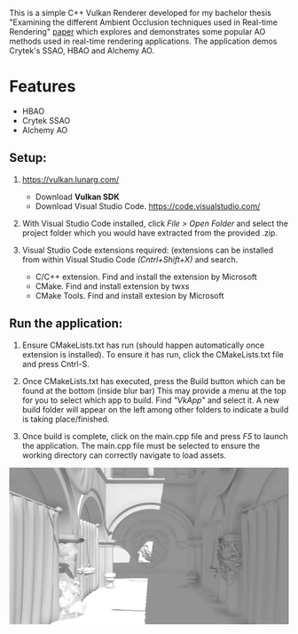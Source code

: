 This is a simple C++ Vulkan Renderer developed for my bachelor thesis "Examining the different Ambient Occlusion techniques used in Real-time Rendering" [paper](Thesis.pdf) which explores and demonstrates some popular AO methods used in real-time rendering applications.
The application demos Crytek's SSAO, HBAO and Alchemy AO.

# Features
* HBAO
* Crytek SSAO
* Alchemy AO

## Setup:

1) https://vulkan.lunarg.com/
   - Download **Vulkan SDK**
   - Download Visual Studio Code. https://code.visualstudio.com/

2) With Visual Studio Code installed, click *File > Open Folder* and select the project folder which you would have
extracted from the provided .zip.

3) Visual Studio Code extensions required:
   (extensions can be installed from within Visual Studio Code *(Cntrl+Shift+X)* and search.
   - C/C++ extension. Find and install the extension by Microsoft
   - CMake. Find and install extension by twxs
   - CMake Tools. Find and install extesion by Microsoft


## Run the application:

1) Ensure CMakeLists.txt has run (should happen automatically once extension is installed). 
   To ensure it has run, click the CMakeLists.txt file and press Cntrl-S.

2) Once CMakeLists.txt has executed, press the Build button which can be found at the bottom (inside blur bar)
   This may provide a menu at the top for you to select which app to build. Find *"VkApp"* and select it.
   A new build folder will appear on the left among other folders to indicate a build is taking place/finished.

3) Once build is complete, click on the main.cpp file and press *F5*  to launch the application.
   The main.cpp file must be selected to ensure the working directory can correctly navigate to load assets.
   
![HBAO](Pictures/HBAO_Capture_render.PNG)
